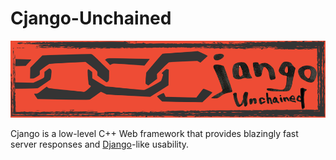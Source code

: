 # Cjango-Unchained
![](logo.png)

Cjango is a low-level C++ Web framework that provides blazingly fast server responses and [Django](https://github.com/django/django)-like usability.